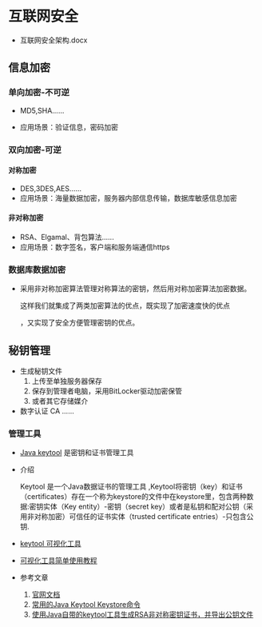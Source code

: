 # 互联网安全

- 互联网安全架构.docx

## 信息加密

### 单向加密-不可逆

- MD5,SHA......

- 应用场景：验证信息，密码加密

### 双向加密-可逆

#### 对称加密

- DES,3DES,AES......
- 应用场景：海量数据加密，服务器内部信息传输，数据库敏感信息加密

#### 非对称加密 

- RSA、Elgamal、背包算法......
- 应用场景：数字签名，客户端和服务端通信https

### 数据库数据加密

- 采用非对称加密算法管理对称算法的密钥，然后用对称加密算法加密数据。

  这样我们就集成了两类加密算法的优点，既实现了加密速度快的优点

  ，又实现了安全方便管理密钥的优点。

## 秘钥管理

- 生成秘钥文件
  1. 上传至单独服务器保存
  2. 保存到管理者电脑，采用BitLocker驱动加密保管
  3. 或者其它存储媒介
- 数字认证 CA ......

### 管理工具

- [Java  keytool](https://docs.oracle.com/javase/8/docs/technotes/tools/windows/keytool.html)  是密钥和证书管理工具

- 介绍

  Keytool 是一个Java数据证书的管理工具 ,Keytool将密钥（key）和证书（certificates）存在一个称为keystore的文件中在keystore里，包含两种数据:密钥实体（Key entity）-密钥（secret key）或者是私钥和配对公钥（采用非对称加密）可信任的证书实体（trusted certificate entries）-只包含公钥.
  
- [keytool 可视化工具](https://www.jb51.net/softs/542444.html)        

-  [可视化工具简单使用教程](https://blog.csdn.net/wyx100/article/details/46485935)

- 参考文章
  1. [官网文档](https://docs.oracle.com/javase/8/docs/technotes/tools/windows/keytool.html)
  2. [常用的Java Keytool Keystore命令](https://www.chinassl.net/ssltools/keytool-commands.html)
  3. [使用Java自带的keytool工具生成RSA非对称密钥证书，并导出公钥文件](https://blog.csdn.net/freezingxu/article/details/71547485)


